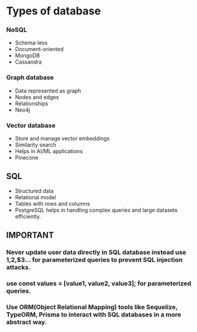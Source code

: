# Types of database
### NoSQL
- Schema-less
- Document-oriented
- MongoDB
- Cassandra
### Graph database
- Data represented as graph
- Nodes and edges
- Relationships
- Neo4j
### Vector database
- Store and manage vector embeddings
- Similarity search
- Helps in AI/ML applications
- Pinecone
## SQL
- Structured data
- Relational model
- Tables with rows and columns
- PostgreSQL 
helps in handling complex queries and large datasets efficiently.
## IMPORTANT
### Never update user data directly in SQL database instead use $1,$2,$3... for parameterized queries to prevent SQL injection attacks.
### use const values = [value1, value2, value3]; for parameterized queries.
### Use ORM(Object Relational Mapping) tools like Sequelize, TypeORM, Prisma to interact with SQL databases in a more abstract way.
